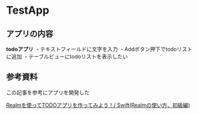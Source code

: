# TestApp

## アプリの内容
**todoアプリ**
・テキストフィールドに文字を入力
・Addボタン押下でtodoリストに追加
・テーブルビューにtodoリストを表示したい

## 参考資料
この記事を参考にアプリを開発した

[Realmを使ってTODOアプリを作ってみよう！/ Swift(Realmの使い方、初級編)](https://qiita.com/pe-ta/items/616e0dbd364179ca284b)

